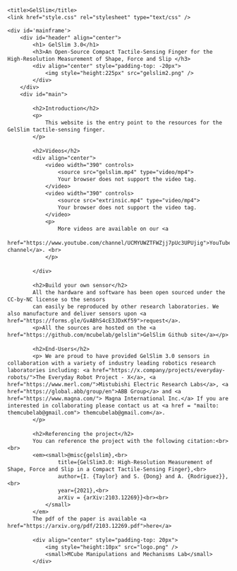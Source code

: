

<html lang="en">

<head>
    <meta charset="utf-8">

    <title>GelSlim</title>
    <link href="style.css" rel="stylesheet" type="text/css" />
</head>

<body>

    <div id='mainframe'>
        <div id="header" align="center">
            <h1> GelSlim 3.0</h1>
            <h3>An Open-Source Compact Tactile-Sensing Finger for the High-Resolution Measurement of Shape, Force and Slip </h3>
            <div align="center" style="padding-top: -20px">
                <img style="height:225px" src="gelslim2.png" />
            </div>
        </div>
        <div id="main">

            <h2>Introduction</h2>
            <p>
                This website is the entry point to the resources for the GelSlim tactile-sensing finger.
            </p>

            <h2>Videos</h2>
            <div align="center">
                <video width="390" controls>
                    <source src="gelslim.mp4" type="video/mp4">
                    Your browser does not support the video tag.
                </video>
                <video width="390" controls>
                    <source src="extrinsic.mp4" type="video/mp4">
                    Your browser does not support the video tag.
                </video>
                <p>
                    More videos are available on our <a
                        href="https://www.youtube.com/channel/UCMYUWZTFWZjj7pUc3UPUjig">YouTube channel</a>. <br>
                </p>

            </div>

            <h2>Build your own sensor</h2>
            All the hardware and software has been open sourced under the CC-by-NC license so the sensors
            can easily be reproduced by other research laboratories. We also manufacture and deliver sensors upon <a href="https://forms.gle/GvABhS4cE3JDxKf59">request</a>.
            <p>All the sources are hosted on the <a href="https://github.com/mcubelab/gelslim">GelSlim Github site</a></p>

            <h2>End-Users</h2>
            <p> We are proud to have provided GelSlim 3.0 sensors in collaboration with a variety of industry leading robotics research laboratories including: <a href="https://x.company/projects/everyday-robots/">The Everyday Robot Project - X</a>, <a href="https://www.merl.com/">Mistubishi Electric Research Labs</a>, <a href="https://global.abb/group/en">ABB Group</a> and <a href="https://www.magna.com/"> Magna International Inc.</a> If you are interested in collaborating please contact us at <a href = "mailto: themcubelab@gmail.com"> themcubelab@gmail.com</a>.
            </p>

            <h2>Referencing the project</h2>
            You can reference the project with the following citation:<br><br>
            <em><small>@misc{gelslim},<br>
                    title={GelSlim3.0: High-Resolution Measurement of Shape, Force and Slip in a Compact Tactile-Sensing Finger},<br>
                    author={I. {Taylor} and S. {Dong} and A. {Rodriguez}},<br>
                    year={2021},<br>
                    arXiv = {arXiv:2103.12269}}<br><br>
                </small>
            </em>
            The pdf of the paper is available <a href="https://arxiv.org/pdf/2103.12269.pdf">here</a>

            <div align="center" style="padding-top: 20px">
                <img style="height:10px" src="logo.png" />
                <small>MCube Manipulations and Mechanisms Lab</small>
            </div>
